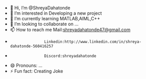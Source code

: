 - 👋 Hi, I’m @ShreyaDahatonde
- 👀 I’m interested in Developing a new project
- 🌱 I’m currently learning MATLAB,AIML,C++
- 💞️ I’m looking to collaborate on ...
- 📫 How to reach me Mail:shreyadahatonde47@gmail.com
-                    Linkedin:http://www.linkedin.com/in/shreya-dahatonde-560416257
-                    Discord:shreyadahatonde
- 😄 Pronouns: ...
- ⚡ Fun fact: Creating Joke

<!---
ShreyaDahatonde/ShreyaDahatonde is a ✨ special ✨ repository because its `README.md` (this file) appears on your GitHub profile.
You can click the Preview link to take a look at your changes.
--->
